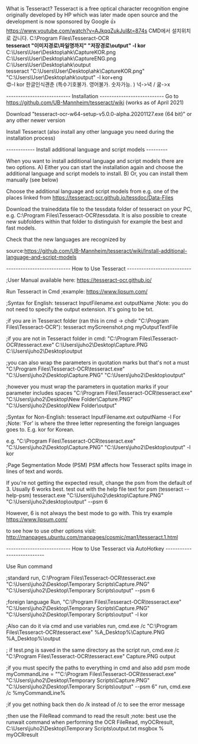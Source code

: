 What is Tesseract?
Tesseract is a free optical character recognition engine originally developed by HP which was later made open source and the development is now sponsored by Google
👍
<https://www.youtube.com/watch?v=AJkqqZukJuI&t=874s>
CMD에서 설치위치로 갑니다. C:\Program Files\Tesseract-OCR <br>
**tesseract "이미지경로\파일명까지" "저장경로\output" -l kor** <br>
C:\Users\User\Desktop\ahk\CaptureKOR.png <br>
C:\Users\User\Desktop\ahk\CaptureENG.png <br>
C:\Users\User\Desktop\ahk\output <br>
tesseract "C:\Users\User\Desktop\ahk\CaptureKOR.png" "C:\Users\User\Desktop\ahk\output" -l kor+eng <br>
😍-l kor 한글인식괜춘 (특수기호불가. 영어불가. 숫자가능. )
넉->녁 / 굶->x

--------------------------- Installation ---------------------------
Go to <https://github.com/UB-Mannheim/tesseract/wiki> (works as of April 2021)

Download "tesseract-ocr-w64-setup-v5.0.0-alpha.20201127.exe (64 bit)" or any other newer version

Install Tesseract (also install any other language you need during the installation process)

------------ Install additional language and script models ---------

When you want to install additional language and script models there are two options.
A) Either you can start the installation again and choose the additional language and script models to install.
B) Or, you can install them manually (see below)

Choose the additional language and script models from e.g. one of the places linked from <https://tesseract-ocr.github.io/tessdoc/Data-Files>

Download the traineddata file to the tessdata folder of tesseract on your PC, e.g. C:\Program Files\Tesseract-OCR\tessdata. It is also possible to create new subfolders within that folder to distinguish for example the best and fast models.

Check that the new languages are recognized by

source:<https://github.com/UB-Mannheim/tesseract/wiki/Install-additional-language-and-script-models>


--------------------------- How to Use Tesseract ---------------------------

;User Manual available here: <https://tesseract-ocr.github.io/>

Run Tesseract in Cmd
;example: <https://www.lipsum.com/>

;Syntax for English:
tesseract InputFilename.ext outputName
;Note: you do not need to specify the output extension. It's going to be txt.

;if you are in Tesseract folder (ran this in cmd -> chdir "C:\Program Files\Tesseract-OCR\"):
tesseract myScreenshot.png myOutputTextFile

;if you are not in Tesseract folder in cmd:
"C:\Program Files\Tesseract-OCR\tesseract.exe" C:\Users\juho2\Desktop\Capture.PNG C:\Users\juho2\Desktop\output

;you can also wrap the parameters in quotation marks but that's not a must
"C:\Program Files\Tesseract-OCR\tesseract.exe" "C:\Users\juho2\Desktop\Capture.PNG" "C:\Users\juho2\Desktop\output"

;however you must wrap the parameters in quotation marks if your parameter includes spaces
"C:\Program Files\Tesseract-OCR\tesseract.exe" "C:\Users\juho2\Desktop\New Folder\Capture.PNG" "C:\Users\juho2\Desktop\New Folder\output"

;Syntax for Non-English:
tesseract InputFilename.ext outputName -l For
;Note: 'For' is where the three letter representing the foreign languages goes to. E.g. kor for Korean.

e.g.
"C:\Program Files\Tesseract-OCR\tesseract.exe" "C:\Users\juho2\Desktop\Capture.PNG" "C:\Users\juho2\Desktop\output" -l kor


;Page Segmentation Mode (PSM)
PSM affects how Tesseract splits image in lines of text and words.

If you're not getting the expected result, change the psm from the default of 3. Usually 6 works best.
test out with the help file text for psm (tesseract --help-psm)
tesseract.exe "C:\Users\juho2\desktop\Capture.PNG" "C:\Users\juho2\desktop\output" --psm 6

However, 6 is not always the best mode to go with. This try example https://www.lipsum.com/

to see how to use other options visit: http://manpages.ubuntu.com/manpages/cosmic/man1/tesseract.1.html

--------------------------- How to Use Tesseract via AutoHotkey ---------------------------

Use Run command

;standard
run, C:\Program Files\Tesseract-OCR\tesseract.exe "C:\Users\juho2\Desktop\Temporary Scripts\Capture.PNG" "C:\Users\juho2\Desktop\Temporary Scripts\output" --psm 6

;foreign language
Run, "C:\Program Files\Tesseract-OCR\tesseract.exe" "C:\Users\juho2\Desktop\Temporary Scripts\Capture.PNG" "C:\Users\juho2\Desktop\Temporary Scripts\output" -l kor

;Also can do it via cmd and use variables
run, cmd.exe /c "C:\Program Files\Tesseract-OCR\tesseract.exe" %A_Desktop%\Capture.PNG %A_Desktop%\output

; if test.png is saved in the same directory as the script
run, cmd.exe /c "C:\Program Files\Tesseract-OCR\tesseract.exe" Capture.PNG output

;if you must specify the paths to everything in cmd and also add psm mode
myCommandLine = ""C:\Program Files\Tesseract-OCR\tesseract.exe" "C:\Users\juho2\Desktop\Temporary Scripts\Capture.PNG" "C:\Users\juho2\Desktop\Temporary Scripts\output" --psm 6"
run, cmd.exe /c %myCommandLine%

;if you get nothing back then do /k instead of /c to see the error message

;then use the FileRead command to read the result
;note: best use the runwait command when performing the OCR
FileRead, myOCRresult, C:\Users\juho2\Desktop\Temporary Scripts\output.txt
msgbox % myOCRresult